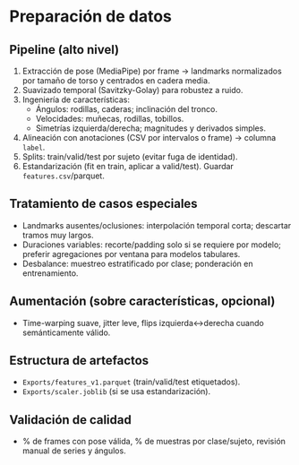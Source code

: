 # Preparación de datos

## Pipeline (alto nivel)
1) Extracción de pose (MediaPipe) por frame -> landmarks normalizados por tamaño de torso y centrados en cadera media.
2) Suavizado temporal (Savitzky-Golay) para robustez a ruido.
3) Ingeniería de características:
   - Ángulos: rodillas, caderas; inclinación del tronco.
   - Velocidades: muñecas, rodillas, tobillos.
   - Simetrías izquierda/derecha; magnitudes y derivados simples.
4) Alineación con anotaciones (CSV por intervalos o frame) -> columna `label`.
5) Splits: train/valid/test por sujeto (evitar fuga de identidad).
6) Estandarización (fit en train, aplicar a valid/test). Guardar `features.csv`/parquet.

## Tratamiento de casos especiales
- Landmarks ausentes/oclusiones: interpolación temporal corta; descartar tramos muy largos.
- Duraciones variables: recorte/padding solo si se requiere por modelo; preferir agregaciones por ventana para modelos tabulares.
- Desbalance: muestreo estratificado por clase; ponderación en entrenamiento.

## Aumentación (sobre características, opcional)
- Time-warping suave, jitter leve, flips izquierda<->derecha cuando semánticamente válido.

## Estructura de artefactos
- `Exports/features_v1.parquet` (train/valid/test etiquetados).
- `Exports/scaler.joblib` (si se usa estandarización).

## Validación de calidad
- % de frames con pose válida, % de muestras por clase/sujeto, revisión manual de series y ángulos.
